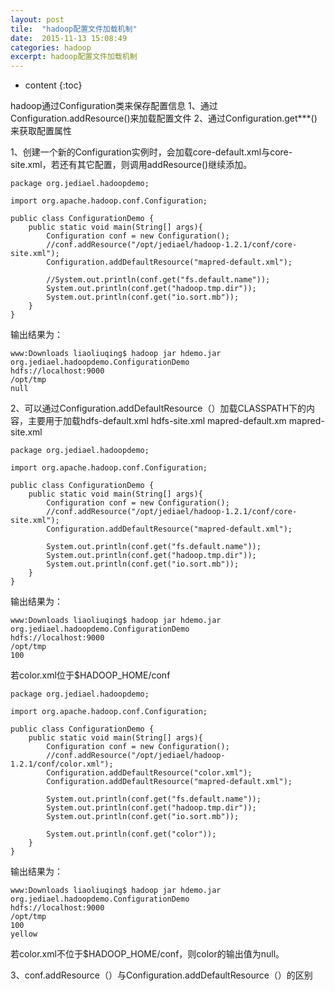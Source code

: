 ```yaml
---
layout: post
tile:  "hadoop配置文件加载机制"
date:  2015-11-13 15:08:49
categories: hadoop 
excerpt: hadoop配置文件加载机制
---
```


* content
{:toc}





hadoop通过Configuration类来保存配置信息
1、通过Configuration.addResource()来加载配置文件
2、通过Configuration.get***()来获取配置属性

1、创建一个新的Configuration实例时，会加载core-default.xml与core-site.xml，若还有其它配置，则调用addResource()继续添加。
	
	package org.jediael.hadoopdemo;
	
	import org.apache.hadoop.conf.Configuration;
	
	public class ConfigurationDemo {
	    public static void main(String[] args){
	        Configuration conf = new Configuration();
	        //conf.addResource("/opt/jediael/hadoop-1.2.1/conf/core-site.xml");
	        Configuration.addDefaultResource("mapred-default.xml");
	        
	        //System.out.println(conf.get("fs.default.name"));
	        System.out.println(conf.get("hadoop.tmp.dir"));
	        System.out.println(conf.get("io.sort.mb"));
	    }
	}
输出结果为：
	
	www:Downloads liaoliuqing$ hadoop jar hdemo.jar org.jediael.hadoopdemo.ConfigurationDemo
	hdfs://localhost:9000
	/opt/tmp
	null

2、可以通过Configuration.addDefaultResource（）加载CLASSPATH下的内容，主要用于加载hdfs-default.xml  hdfs-site.xml  mapred-default.xm  mapred-site.xml
	
	package org.jediael.hadoopdemo;
	
	import org.apache.hadoop.conf.Configuration;
	
	public class ConfigurationDemo {
	    public static void main(String[] args){
	        Configuration conf = new Configuration();
	        //conf.addResource("/opt/jediael/hadoop-1.2.1/conf/core-site.xml");
	        Configuration.addDefaultResource("mapred-default.xml");
	        
	        System.out.println(conf.get("fs.default.name"));
	        System.out.println(conf.get("hadoop.tmp.dir"));
	        System.out.println(conf.get("io.sort.mb"));
	    }
	}
输出结果为：
	
	www:Downloads liaoliuqing$ hadoop jar hdemo.jar org.jediael.hadoopdemo.ConfigurationDemo
	hdfs://localhost:9000
	/opt/tmp
	100

若color.xml位于$HADOOP_HOME/conf
	
	package org.jediael.hadoopdemo;
	
	import org.apache.hadoop.conf.Configuration;
	
	public class ConfigurationDemo {
	    public static void main(String[] args){
	        Configuration conf = new Configuration();
	        //conf.addResource("/opt/jediael/hadoop-1.2.1/conf/color.xml");
	        Configuration.addDefaultResource("color.xml");
	        Configuration.addDefaultResource("mapred-default.xml");
	        
	        System.out.println(conf.get("fs.default.name"));
	        System.out.println(conf.get("hadoop.tmp.dir"));
	        System.out.println(conf.get("io.sort.mb"));
	        
	        System.out.println(conf.get("color"));        
	    }
	}
输出结果为：
	
	www:Downloads liaoliuqing$ hadoop jar hdemo.jar org.jediael.hadoopdemo.ConfigurationDemo
	hdfs://localhost:9000
	/opt/tmp
	100
	yellow
若color.xml不位于$HADOOP_HOME/conf，则color的输出值为null。

3、conf.addResource（）与Configuration.addDefaultResource（）的区别
